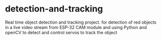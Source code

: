 # detection-and-tracking
Real time object detection and tracking project. for detection of red objects in a live video stream from ESP-32 CAM module and using Python and openCV to detect and control servos to track the object
